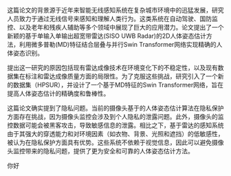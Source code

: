 这篇论文的背景源于近年来智能无线感知系统在复杂城市环境中的迅猛发展，研究人员致力于通过无线信号来感知和理解人类行为。这类系统在自动驾驶、国防监控、以及老年和残疾人辅助等多个领域中展现了巨大的应用潜力。论文提出了一个新颖的基于单输入单输出超宽带雷达(SISO UWB Radar)的2D人体姿态估计方法，利用微多普勒(MD)特征结合层叠与并行Swin Transformer网络实现精确的人体姿态识别。

提出这一研究的原因包括现有雷达成像技术在环境变化下的不稳定性，以及现有数据集在标注和雷达成像质量方面的局限性。为了克服这些挑战，研究引入了一个新的数据集（HPSUR），并设计了一个基于MD特征的Swin Transformer网络，旨在提高人体姿态估计的精确度和鲁棒性。

这篇论文确实提到了隐私问题。当前的摄像头基于的人体姿态估计算法在隐私保护方面存在挑战，因为摄像头监控会涉及到个人隐私的泄露问题。此外，摄像头的监控数据可能会被黑客攻击，导致敏感信息的泄露。相比之下，基于雷达的感知系统由于其强大的穿透能力和对环境因素（如衣物、背景、光照和遮挡）的低敏感性，被认为在隐私保护方面具有优势。这些系统不依赖于视觉信息，因此可以避免摄像头监控带来的隐私问题，提供了更为安全和可靠的人体姿态估计方法。

你好
